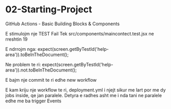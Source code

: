 # 02-Starting-Project
GitHub Actions - Basic Building Blocks &amp; Components

E stimulojm nje TEST Fail
Tek src/components/maincontect.test.jsx ne rreshtin 19

E ndrrojm nga: expect(screen.getByTestId('help-area')).toBeInTheDocument();

Ne problem te ri: expect(screen.getByTestId('help-area')).not.toBeInTheDocument();

E bajm nje commit te ri edhe new workflow

E kam kriju nje workflow te ri,  deployment.yml  i njejt sikur me lart por me dy jobs inside, qe jan paralele.
Detyra e radhes asht me i nda tani ne paralele edhe me ba trigger Events

